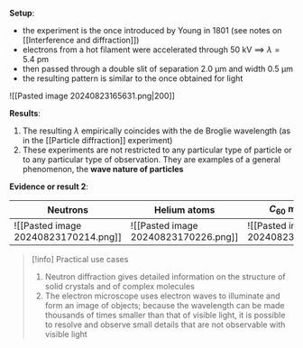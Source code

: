 
**Setup**:
- the experiment is the once introduced by Young in 1801 (see notes on [[Interference and diffraction]])
- electrons from a hot filament were accelerated through $50$ kV $\implies$ $\lambda=5.4$ pm
- then passed through a double slit of separation $2.0$ μm and width $0.5$ μm
- the resulting pattern is similar to the once obtained for light

![[Pasted image 20240823165631.png|200]]

**Results**:
1. The resulting $\lambda$ empirically coincides with the de Broglie wavelength (as in the [[Particle diffraction]] experiment)
2. These experiments are not restricted to any particular type of particle or to any particular type of observation. They are examples of a general phenomenon, the **wave nature of particles**

**Evidence or result 2**:

| Neutrons                             | Helium atoms                         | $C_{60}$ molecules                   |
| ------------------------------------ | ------------------------------------ | ------------------------------------ |
| ![[Pasted image 20240823170214.png]] | ![[Pasted image 20240823170226.png]] | ![[Pasted image 20240823170246.png]] |

>[!info] Practical use cases
>1. Neutron diffraction gives detailed information on the structure of solid crystals and of complex molecules
>2. The electron microscope uses electron waves to illuminate and form an image of objects; because the wavelength can be made thousands of times smaller than that of visible light, it is possible to resolve and observe small details that are not observable with visible light
 